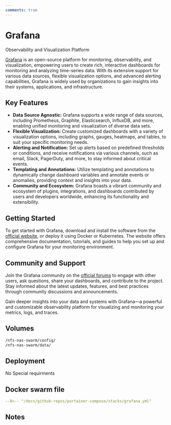 ```yaml
---
comments: true
---
```


# Grafana

Observability and Visualization Platform

[Grafana](https://grafana.com/) is an open-source platform for monitoring, observability, and visualization, empowering users to create rich, interactive dashboards for monitoring and analyzing time-series data. With its extensive support for various data sources, flexible visualization options, and advanced alerting capabilities, Grafana is widely used by organizations to gain insights into their systems, applications, and infrastructure.

## Key Features

- **Data Source Agnostic:** Grafana supports a wide range of data sources, including Prometheus, Graphite, Elasticsearch, InfluxDB, and more, enabling unified monitoring and visualization of diverse data sets.
- **Flexible Visualization:** Create customized dashboards with a variety of visualization options, including graphs, gauges, heatmaps, and tables, to suit your specific monitoring needs.
- **Alerting and Notification:** Set up alerts based on predefined thresholds or conditions, and receive notifications via various channels, such as email, Slack, PagerDuty, and more, to stay informed about critical events.
- **Templating and Annotations:** Utilize templating and annotations to dynamically change dashboard variables and annotate events or anomalies, providing context and insights into your data.
- **Community and Ecosystem:** Grafana boasts a vibrant community and ecosystem of plugins, integrations, and dashboards contributed by users and developers worldwide, enhancing its functionality and extensibility.

## Getting Started

To get started with Grafana, download and install the software from the [official website](https://grafana.com/get), or deploy it using Docker or Kubernetes. The website offers comprehensive documentation, tutorials, and guides to help you set up and configure Grafana for your monitoring environment.

## Community and Support

Join the Grafana community on the [official forums](https://community.grafana.com/) to engage with other users, ask questions, share your dashboards, and contribute to the project. Stay informed about the latest updates, features, and best practices through community discussions and announcements.

Gain deeper insights into your data and systems with Grafana—a powerful and customizable observability platform for visualizing and monitoring your metrics, logs, and traces.


## Volumes

```bash
/nfs-nas-swarm/config/
/nfs-nas-swarm/data/
```

## Deployment
No Special requirments

## Docker swarm file
``` yaml linenums="1" 
--8<-- "/docs/github-repos/portainer-compose/stacks/grafana.yml"
```

## Notes

